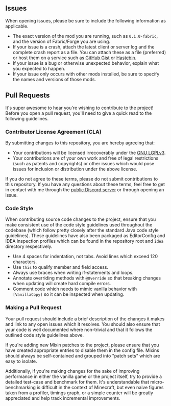 ## Issues

When opening issues, please be sure to include the following information as applicable.

- The exact version of the mod you are running, such as `0.1.0-fabric`, and the version of Fabric/Forge you are using.
- If your issue is a crash, attach the latest client or server log and the complete crash report as a file. You can
attach these as a file (preferred) or host them on a service such as [GitHub Gist](https://gist.github.com/) or [Hastebin](https://hastebin.com/).
- If your issue is a bug or otherwise unexpected behavior, explain what you expected to happen.
- If your issue only occurs with other mods installed, be sure to specify the names and versions of those mods.

## Pull Requests

It's super awesome to hear you're wishing to contribute to the project! Before you open a pull request, you'll need to
give a quick read to the following guidelines.

### Contributor License Agreement (CLA)

By submitting changes to this repository, you are hereby agreeing that:

- Your contributions will be licensed irrecoverably under the [GNU LGPLv3](https://www.gnu.org/licenses/lgpl-3.0.html).
- Your contributions are of your own work and free of legal restrictions (such as patents and copyrights) or other
issues which would pose issues for inclusion or distribution under the above license.

If you do not agree to these terms, please do not submit contributions to this repository. If you have any questions
about these terms, feel free to get in contact with me through the [public Discord server](https://jellysquid.me/discord) or
through opening an issue.

### Code Style

When contributing source code changes to the project, ensure that you make consistent use of the code style guidelines
used throughout the codebase (which follow pretty closely after the standard Java code style guidelines). These guidelines
have also been packaged as EditorConfig and IDEA inspection profiles which can be found in the repository root and `idea`
directory respectively.

- Use 4 spaces for indentation, not tabs. Avoid lines which exceed 120 characters.
- Use `this` to qualify member and field access.
- Always use braces when writing if-statements and loops.
- Annotate overriding methods with `@Override` so that breaking changes when updating will create hard compile errors.
- Comment code which needs to mimic vanilla behavior with `[VanillaCopy]` so it can be inspected when updating.

### Making a Pull Request

Your pull request should include a brief description of the changes it makes and link to any open issues which it
resolves. You should also ensure that your code is well documented where non-trivial and that it follows the
outlined code style guidelines above.

If you're adding new Mixin patches to the project, please ensure that you have created appropriate entries to disable
them in the config file. Mixins should always be self-contained and grouped into "patch sets" which are easy to isolate.

Additionally, if you're making changes for the sake of improving performance in either the vanilla game or the project
itself, try to provide a detailed test-case and benchmark for them. It's understandable that micro-benchmarking is
difficult in the context of Minecraft, but even naive figures taken from a profiler, timings graph, or a simple counter
will be greatly appreciated and help track incremental improvements. 
